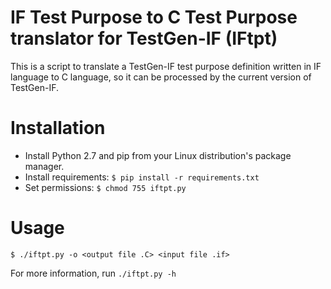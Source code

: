 IF Test Purpose to C Test Purpose translator for TestGen-IF (IFtpt)
===================================================================
This is a script to translate a TestGen-IF test purpose definition written in IF language to C language, so it can be processed by the current version of TestGen-IF.

Installation
============
- Install Python 2.7 and pip from your Linux distribution's package manager.
- Install requirements:
  `$ pip install -r requirements.txt`
- Set permissions:
  `$ chmod 755 iftpt.py`

Usage
=====
```
$ ./iftpt.py -o <output file .C> <input file .if>
```
For more information, run `./iftpt.py -h` 

